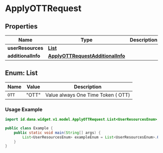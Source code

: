 

# ApplyOTTRequest


## Properties

| Name | Type | Description | Notes |
| - | - | - | - |
|**userResources** | [**List<UserResourcesEnum>**](#List<UserResourcesEnum>) |  |  |
|**additionalInfo** | [**ApplyOTTRequestAdditionalInfo**](ApplyOTTRequestAdditionalInfo.md) |  |  |


<a name="List<UserResourcesEnum>"></a>
## Enum: List<UserResourcesEnum>

| Name | Value | Description |
| - | - | - |
| `OTT` | "OTT" | Value always One Time Token ( OTT) |

### Usage Example
```java
import id.dana.widget.v1.model.ApplyOTTRequest.List<UserResourcesEnum>;

public class Example {
    public static void main(String[] args) {
        List<UserResourcesEnum> exampleEnum = List<UserResourcesEnum>.OTT;
    }
}
```



